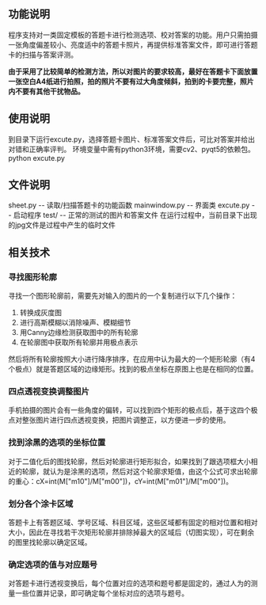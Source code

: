 ## 功能说明
程序支持对一类固定模板的答题卡进行检测选项、校对答案的功能。用户只需拍摄一张角度偏差较小、亮度适中的答题卡照片，再提供标准答案文件，即可进行答题卡的扫描与答案评测。

**由于采用了比较简单的检测方法，所以对图片的要求较高，最好在答题卡下面放置一张空白A4纸进行拍照，拍的照片不要有过大角度倾斜，拍到的卡要完整，照片内不要有其他干扰物品。**

## 使用说明
到目录下运行excute.py，选择答题卡图片、标准答案文件后，可比对答案并给出对错和正确率评判。
环境变量中需有python3环境，需要cv2、pyqt5的依赖包。
python excute.py
## 文件说明
sheet.py -- 读取/扫描答题卡的功能函数
mainwindow.py -- 界面类
excute.py -- 启动程序
test/ -- 正常的测试的图片和答案文件
在运行过程中，当前目录下出现的jpg文件是过程中产生的临时文件
## 相关技术
### 寻找图形轮廓
寻找一个图形轮廓前，需要先对输入的图片的一个复制进行以下几个操作：
1. 转换成灰度图
2. 进行高斯模糊以消除噪声、模糊细节
3. 用Canny边缘检测获取图中的所有轮廓
4. 在轮廓图中获取所有轮廓并用极点表示

然后将所有轮廓按照大小进行降序排序，在应用中认为最大的一个矩形轮廓（有4个极点）就是答题区域的边缘矩形。找到的极点坐标在原图上也是在相同的位置。

### 四点透视变换调整图片
手机拍摄的图片会有一些角度的偏转，可以找到四个矩形的极点后，基于这四个极点对整张图片进行四点透视变换，把图片调整正，以方便进一步的使用。

### 找到涂黑的选项的坐标位置
对于二值化后的图找轮廓，然后对轮廓进行矩形拟合，如果找到了跟选项框大小相近的轮廓，就认为是涂黑的选项，然后对这个轮廓求矩值，由这个公式可求出轮廓的重心：cX=int(M["m10"]/M["m00"])，cY=int(M["m01"]/M["m00"])。

### 划分各个涂卡区域
答题卡上有答题区域、学号区域、科目区域，这些区域都有固定的相对位置和相对大小，因此在寻找若干次矩形轮廓并排除掉最大的区域后（切图实现），可在剩余的图里找轮廓以确定区域。

### 确定选项的值与对应题号
对答题卡进行透视变换后，每个位置对应的选项和题号都是固定的，通过人为的测量一些位置并记录，即可确定每个坐标对应的选项与题号。